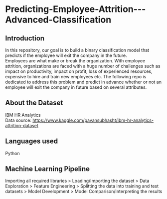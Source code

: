 # Predicting-Employee-Attrition---Advanced-Classification
## Introduction
In this repository, our goal is to build a binary classification model that predicts if the employee will exit the company in the future.
<br />
Employees are what make or break the organization. With employee attrition, organizations are faced with a huge number of challenges such as impact on productivity, impact on profit, loss of experienced resources, expensive to hire and train new employees etc. The following repo is dedicated to address this problem and predict in advance whether or not an employee will exit the company in future based on several attributes.
<br />
## About the Dataset
IBM HR Analytics
<br />Data source: https://www.kaggle.com/pavansubhasht/ibm-hr-analytics-attrition-dataset
<br />
## Languages used
Python
<br />
## Machine Learning Pipeline
Importing all required libraries > Loading/Importing the dataset > Data Exploration > Feature Engineering > Splitting the data into training and test datasets > Model Development > Model Comparison/Interpreting the results

